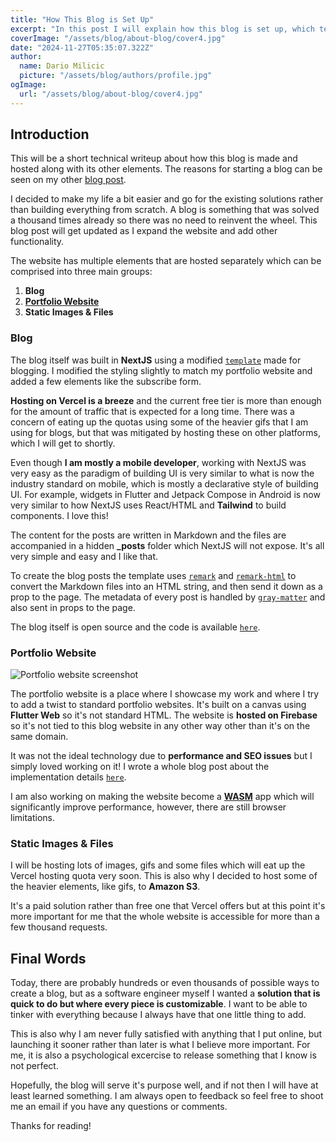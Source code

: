 ```yaml
---
title: "How This Blog is Set Up"
excerpt: "In this post I will explain how this blog is set up, which technologies are used and where you can find the source code."
coverImage: "/assets/blog/about-blog/cover4.jpg"
date: "2024-11-27T05:35:07.322Z"
author:
  name: Dario Milicic
  picture: "/assets/blog/authors/profile.jpg"
ogImage:
  url: "/assets/blog/about-blog/cover4.jpg"
---
```


## Introduction

This will be a short technical writeup about how this blog is made and hosted along with its other elements. The reasons for starting a blog can be seen on my other [blog post](/posts/why-I-started-a-blog-as-a-freelance-software-engineer).

I decided to make my life a bit easier and go for the existing solutions rather than building everything from scratch. A blog is something that was solved a thousand times already so there was no need to reinvent the wheel. This blog post will get updated as I expand the website and add other functionality.

The website has multiple elements that are hosted separately which can be comprised into three main groups:

1. **Blog**
2. [**Portfolio Website**](https://dmilicic.com)
3. **Static Images & Files**

### **Blog**

The blog itself was built in **NextJS** using a modified [`template`](https://vercel.com/templates/next.js/blog-starter-kit) made for blogging. I modified the styling slightly to match my portfolio website and added a few elements like the subscribe form.

**Hosting on Vercel is a breeze** and the current free tier is more than enough for the amount of traffic that is expected for a long time. There was a concern of eating up the quotas using some of the heavier gifs that I am using for blogs, but that was mitigated by hosting these on other platforms, which I will get to shortly.

Even though **I am mostly a mobile developer**, working with NextJS was very easy as the paradigm of building UI is very similar to what is now the industry standard on mobile, which is mostly a declarative style of building UI. For example, widgets in Flutter and Jetpack Compose in Android is now very similar to how NextJS uses React/HTML and **Tailwind** to build components. I love this!

The content for the posts are written in Markdown and the files are accompanied in a hidden **\_posts** folder which NextJS will not expose. It's all very simple and easy and I like that.

To create the blog posts the template uses [`remark`](https://github.com/remarkjs/remark) and [`remark-html`](https://github.com/remarkjs/remark-html) to convert the Markdown files into an HTML string, and then send it down as a prop to the page. The metadata of every post is handled by [`gray-matter`](https://github.com/jonschlinkert/gray-matter) and also sent in props to the page.

The blog itself is open source and the code is available [`here`](https://github.com/dmilicic/personal-blog).

### **Portfolio Website**

![Portfolio website screenshot](/assets/blog/flutter-web/cover.png)

The portfolio website is a place where I showcase my work and where I try to add a twist to standard portfolio websites. It's built on a canvas using **Flutter Web** so it's not standard HTML. The website is **hosted on Firebase** so it's not tied to this blog website in any other way other than it's on the same domain.

It was not the ideal technology due to **performance and SEO issues** but I simply loved working on it! I wrote a whole blog post about the implementation details [`here`](/posts/writing-a-personal-website-in-flutter-web).

I am also working on making the website become a [**WASM**](https://en.wikipedia.org/wiki/WebAssembly) app which will significantly improve performance, however, there are still browser limitations.

### **Static Images & Files**

I will be hosting lots of images, gifs and some files which will eat up the Vercel hosting quota very soon. This is also why I decided to host some of the heavier elements, like gifs, to **Amazon S3**.

It's a paid solution rather than free one that Vercel offers but at this point it's more important for me that the whole website is accessible for more than a few thousand requests.

## Final Words

Today, there are probably hundreds or even thousands of possible ways to create a blog, but as a software engineer myself I wanted a **solution that is quick to do but where every piece is customizable**. I want to be able to tinker with everything because I always have that one little thing to add.

This is also why I am never fully satisfied with anything that I put online, but launching it sooner rather than later is what I believe more important. For me, it is also a psychological excercise to release something that I know is not perfect.

Hopefully, the blog will serve it's purpose well, and if not then I will have at least learned something. I am always open to feedback so feel free to shoot me an email if you have any questions or comments.

Thanks for reading!

